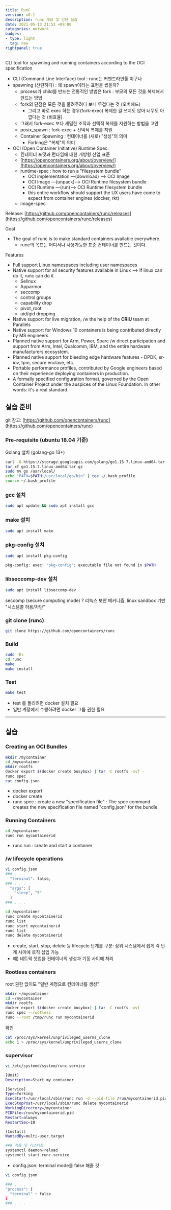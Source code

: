 ```yaml
---
title: RunC
version: v0.1
description: runc 개요 및 간단 실습
date: 2021-05-13 21:53 +09:00
categories: network
badges:
- type: light
  tag: new
rightpanel: true
---
```


CLI tool for spawning and running containers according to the OCI specification

- CLI (Command Line Interface) tool : runc는 커맨드라인툴 이구나
- spawning (산란하다) : 왜 spawn이라는 표현을 썼을까?
    - process가 child를 만드는 전통적인 방법은 fork  : 부모의 모든 것을 복제해서 만드는 방법
    - fork의 단점은 모든 것을 물려주려다 보니 무겁다는 것 (오버헤드)
        - 그리고 바로 exec 하는 경우(fork-exec) 복제한 걸 쓰지도 않아 너무도 아깝다는 것 (비효율)
    - 그래서 fork-exec 보다 세밀한 조작과 선택적 복제를 지원하는 방법을 고안
    - posix_spawn : fork-exec + 선택적 복제를 지원
    - Container Spawning : 컨테이너를 (새로) "생성"의 의미
        - Forking은 "복제"의 의미
- OCI (Open Container Initiative) Runtime Spec.
    - 컨테이너 포맷과 런타임에 대한 개방형 산업 표준
    - [https://opencontainers.org/about/overview/](https://opencontainers.org/about/overview/)
    - runtime-spec : how to run  a "filesystem bundle"
        - OCI implementation —(download) —> OCI Image
        - OCI Image —(unpack)—> OCI Runtime filesystem bundle
        - OCI Runtime —(run)—> OCI Runtime filesystem bundle
        - this entire workflow should support the UX users have come to expect from container engines (docker, rkt)
    - image-spec

Release:  [https://github.com/opencontainers/runc/releases](https://github.com/opencontainers/runc/releases)

Goal

- The goal of runc is to make standard containers available everywhere.
    - runc의 목표는 어디서나 사용가능한 표준 컨테이너를 만드는 것이다.

Features

- Full support Linux namespaces including user namespaces
- Native support for all security features available in Linux —> If linux can do it, runc can do it
    - Selinux
    - Apparmor
    - seccomp
    - control groups
    - capability drop
    - pivot_root
    - uid/gid dropping
- Native support for live migration, /w the help of the **CRIU** team at Parallels
- Native support for Windows 10 containers is being contributed directly by MS engineers
- Planned native support for Arm, Power, Sparc /w direct participation and support from Arm, Intel, Qualcomm, IBM, and the entire hardware manufacturers ecosystem.
- Planned native support for bleeding edge hardware features - DPDK, sr-iov, tpm, secure enclave, etc.
- Portable performance profiles, contributed by Google engineers based on their experience deploying containers in production.
- A formally specified configuration format, governed by the Open Container Project under the auspices of the Linux Foundation. In other words: it's a real standard.

## 실습 준비

git 참고: [https://github.com/opencontainers/runc](https://github.com/opencontainers/runc) 

### Pre-requisite (ubuntu 18.04 기준)

Golang 설치 (golang-go 13+)

```bash
curl -O https://storage.googleapis.com/golang/go1.15.7.linux-amd64.tar.gz > /dev/null 2>&1
tar xf go1.15.7.linux-amd64.tar.gz
sudo mv go /usr/local/
echo "PATH=$PATH:/usr/local/go/bin" | tee ~/.bash_profile
source ~/.bash_profile
```

### gcc 설치

```bash
sudo apt update && sudo apt install gcc
```

### make 설치

```bash
sudo apt install make
```

### pkg-config 설치

```bash
sudo apt install pkg-config

pkg-config: exec: "pkg-config": executable file not found in $PATH
```

### libseccomp-dev 설치

```bash
sudo apt install libseccomp-dev
```

seccomp (secure computing mode) ? 리눅스 보안 메커니즘. linux sandbox 기반 "시스템콜 허용/차단" 

### git clone (runc)

```bash
git clone https://github.com/opencontainers/runc
```

### Build

```bash
sudo -Es
cd runc
make
make install
```

### Test

```bash
make test
```

- test 를 돌리려면 docker 설치 필요
- 일반 계정에서 수행하려면 docker 그룹 권한 필요

---

## 실습

### Creating an OCI Bundles

```bash
mkdir /mycontainer
cd /mycontainer
mkdir rootfs
docker export $(docker create busybox) | tar -C rootfs -xvf -
runc spec
cat config.json
```

- docker export <container id>
- docker create <image>
- runc spec : create a new "specification file" : The spec command creates the new specification file named "config.json" for the bundle.

### Running Containers

```bash
cd /mycontainer
runc run mycontainerid
```

- runc run : create and start a container

### /w lifecycle operations

```bash
vi config.json
### . . .
  "terminal": false,
### . . .
  "args": [
    "sleep", "5"
  ]
### . . .

cd /mycontainer
runc create mycontainerid
runc list
runc start mycontainerid
runc list
runc delete mycontainerid
```

- create, start, stop, delete 등 lifecycle 단계를 구분: 상위 시스템에서 쉽게 각 단계 사이에 로직 삽입 가능
- 예) 네트웍 셋업을 컨테이너의 생성과 기동 사이에 처리

### Rootless containers

root 권한 없이도 "일반 계정으로 컨테이너를 생성"

```bash
mkdir ~/mycontainer
cd ~/mycontainer
mkdir rootfs
docker export $(docker create busybox) | tar -C rootfs -xvf -
runc spec --rootless
runc --root /tmp/runc run mycontainerid
```

확인

```bash
cat /proc/sys/kernel/unprivileged_userns_clone
echo 1 > /proc/sys/kernel/unprivileged_userns_clone
```

### supervisor

```bash
vi /etc/systemd/system/runc.service

[Unit]
Description=Start my container

[Service]
Type=forking
ExecStart=/usr/local/sbin/runc run -d --pid-file /run/mycontainerid.pid mycontainerid
ExecStopPost=/usr/local/sbin/runc delete mycontainerid
WorkingDirectory=/mycontainer
PIDFile=/run/mycontainerid.pid
Restart=always
RestartSec=10

[Install]
WantedBy=multi-user.target

### 적용 및 리스타트
systemctl daemon-reload
systemctl start runc.service
```

- config.json: terminal mode를 false 해줄 것

```bash
vi config.json

### . . .
"process": {
  "terminal" : false 
}
### . . .
```